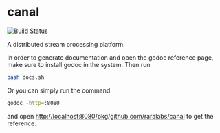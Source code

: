 # canal

[![Build Status](https://travis-ci.com/raralabs/canal.svg?token=DW7fs8Y8ozBN3DSsN2Uo&)](https://travis-ci.com/raralabs/canal)

A distributed stream processing platform.

In order to generate documentation and open the godoc reference page, make sure
to install godoc in the system. Then run

```bash
bash docs.sh
```

Or you can simply run the command

```bash
godoc -http=:8080
```

and open <http://localhost:8080/pkg/github.com/raralabs/canal> to get the reference.
